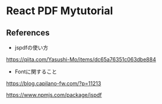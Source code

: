 # React PDF Mytutorial

## References

- jspdfの使い方

https://qiita.com/Yasushi-Mo/items/dc65a76351c063dbe884

- Fontに関すること

https://blog.capilano-fw.com/?p=11213

https://www.npmjs.com/package/jspdf
